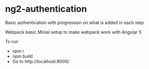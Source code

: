# ng2-authentication
Basic authentication with progression on what is added in each step

Webpack basic
Minial setup to make webpack work with Angular 5

To run
- npm i
- npm build
- Go to http://localhost:9000/


